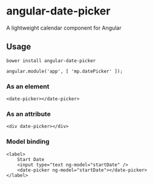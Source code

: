 # angular-date-picker

A lightweight calendar component for Angular


## Usage

```
bower install angular-date-picker
```

```
angular.module('app', [ 'mp.datePicker' ]);
```

### As an element
```
<date-picker></date-picker>
```

### As an attribute
```
<div date-picker></div>
```

### Model binding
```
<label>
    Start Date
    <input type="text ng-model="startDate" />
    <date-picker ng-model="startDate"></date-picker>
</label>
```
